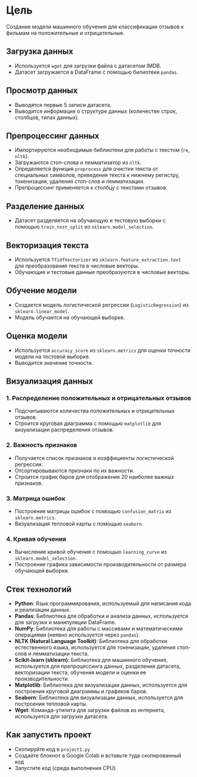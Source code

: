 # Цель

Создание модели машинного обучения для классификации отзывов к фильмам на положительные и отрицательные.

## Загрузка данных

- Используется `wget` для загрузки файла с датасетом IMDB.
- Датасет загружается в DataFrame с помощью билиотеки `pandas`.

## Просмотр данных

- Выводятся первые 5 записи датасета.
- Выводится информация о структуре данных (количестве строк, столбцов, типах данных).

## Препроцессинг данных

- Импортируются необходимые библиотеки для работы с текстом (`re`, `nltk`).
- Загружаются стоп-слова и лемматизатор из `nltk`.
- Определяется функция `preprocess` для очистки текста от специальных символов, приведения текста к нижнему регистру, токенизации, удаления стоп-слов и лемматизации.
- Препроцессинг применяется к столбцу с текстами отзывов.

## Разделение данных

- Датасет разделяется на обучающую и тестовую выборки с помощью `train_test_split` из `sklearn.model_selection`.

## Векторизация текста

- Используется `TfidfVectorizer` из `sklearn.feature_extraction.text` для преобразования текста в числовые векторы.
- Обучающие и тестовые данные преобразуются в числовые векторы.

## Обучение модели

- Создается модель логистической регрессии (`LogisticRegression`) из `sklearn.linear_model`.
- Модель обучается на обучающей выборке.

## Оценка модели

- Используется `accuracy_score` из `sklearn.metrics` для оценки точности модели на тестовой выборке.
- Выводится значение точности.

## Визуализация данных

### 1. Распределение положительных и отрицательных отзывов
- Подсчитываются количества положительных и отрицательных отзывов.
- Строится круговая диаграмма с помощью `matplotlib` для визуализации распределения отзывов.

### 2. Важность признаков
- Получается список признаков и коэффициенты логистической регрессии.
- Отсортировываются признаки по их важности.
- Строится график баров для отображения 20 наиболее важных признаков.

### 3. Матрица ошибок
- Построение матрицы ошибок с помощью `confusion_matrix` из `sklearn.metrics`.
- Визуализация тепловой карты с помощью `seaborn`.

### 4. Кривая обучения
- Вычисление кривой обучения с помощью `learning_curve` из `sklearn.model_selection`.
- Построение графика зависимости производительности от размера обучающей выборки.

## Стек технологий

- **Python**: Язык программирования, используемый для написания кода и реализации данных.
- **Pandas**: Библиотека для обработки и анализа данных, используется для загрузки и манипуляции DataFrame.
- **NumPy**: Библиотека для работы с массивами и математическими операциями (неявно используется через `pandas`).
- **NLTK (Natural Language Toolkit)**: Библиотека для обработки естественного языка, используется для токенизации, удаления стоп-слов и лемматизации текста.
- **Scikit-learn (sklearn)**: Библиотека для машинного обучения, используется для препроцессинга данных, разделения датасета, векторизации текста, обучения модели и оценки ее производительности.
- **Matplotlib**: Библиотека для визуализации данных, используется для построения круговой диаграммы и графиков баров.
- **Seaborn**: Библиотека для визуализации данных, используется для построения тепловой карты.
- **Wget**: Команда-утилита для загрузки файлов из интернета, используется для загрузки датасета.

## Как запустить проект
- Скопируйте код в `project1.py`
- Создайте блокнот в Google Colab и вставьте туда скопированный код
- Запустите код (среда выполнения CPU)




